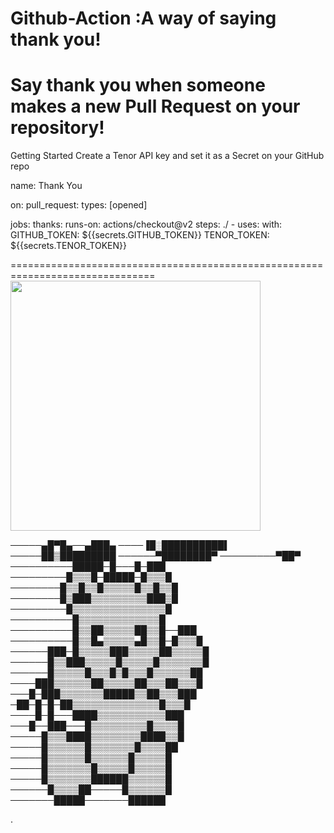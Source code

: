 Github-Action :A way of saying thank you!
===============================================================================
Say thank you when someone makes a new Pull Request on your repository!
===============================================================================
Getting Started
Create a Tenor API key and set it as a Secret on your GitHub repo

name: Thank You

on:
  pull_request:
    types: [opened]

jobs:
  thanks:
    runs-on: actions/checkout@v2
    steps: ./
      - uses:
        with:
          GITHUB_TOKEN: ${{secrets.GITHUB_TOKEN}}
          TENOR_TOKEN: ${{secrets.TENOR_TOKEN}}
          
          
===============================================================================          
<img src="https://media.giphy.com/media/397AvGzgLXkPSrbebe/giphy.gif" width="400" height="400" />



─────▄█▀█▄──▄███▄
────▐█░██████████▌
─────██▒█████████
──────▀████████▀
─────────▀██▀
──────────█████─█───█─███
─────────█▒▒▒█─█████─█▒▒▒█
────────█▒▒█▒▒█▒▒▒▒▒█▒▒█▒▒█
────────█▒███▒▒▒▒▒▒▒▒▒███▒█
─────────█▒▒▒▒▒▒▒▒▒▒▒▒▒▒▒█
──────────█▒▒▒▒▒▒▒▒▒▒▒▒▒█
──────────█▒▒██▒▒▒▒▒██▒▒█──███
──────────█▒▒█▄▒▒▒▒▒▄█▒▒█─█▒▒▒█
──────███─█▒▒▒▒▒███▒▒▒▒▒██▒▒▒▒▒█
──────█▒▒███▒▒▒▒▒█▒▒▒▒▒█▒▒▒▒▒▒▒█
──────█▒▒▒▒▒█▒▒▒█▒█▒▒▒█▒▒▒▒▒▒██
────███▒▒▒▒▒▒██▒▒▒▒▒██▒▒▒██▒▒▒█
───█─███▒▒▒▒▒▒▒█████▒▒██▒▒▒███
─██─█─█─██▒▒▒▒▒▒▒▒▒▒▒▒▒▒█▒▒▒█
────█─█───████▒▒▒▒▒▒▒▒▒▒▒███
───█──███───█▒▒▒▒▒▒▒▒▒█▒▒▒▒█
─────█▒▒▒████▒▒▒▒▒▒▒▒████▒▒█
─────█▒▒▒▒▒▒█▒▒▒▒▒▒▒█▒▒▒▒██
─────█▒▒▒▒▒▒█▒▒▒▒▒▒█▒▒▒▒▒█
─────█▒▒▒▒▒▒▒█▒▒▒▒▒█▒▒▒▒▒█
─────█▒▒▒▒▒▒▒██████▒▒▒▒▒▒█
──────█▒▒▒▒██─────█▒▒▒▒▒▒█
───────█████───────██████



.
